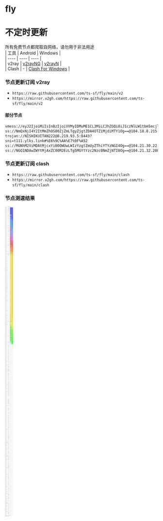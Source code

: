# fly
# 不定时更新
所有免费节点都爬取自网络，请勿用于非法用途  
|  工具  | Android  | Windows  |  
|  ----  | ----   | ----  |  
| v2ray  | [v2rayNG](https://github.com/2dust/v2rayNG/releases) | [v2rayN](https://github.com/2dust/v2rayN/releases) |  
| Clash  | - | [Clash For Windows](https://github.com/2dust/clashN/releases) | 
  
### 节点更新订阅  v2ray
- `https://raw.githubusercontent.com/ts-sf/fly/main/v2`  
- `https://mirror.v2gh.com/https://raw.githubusercontent.com/ts-sf/fly/main/v2`  

#### 部分节点  
``` 
vmess://eyJ2IjoiMiIsInBzIjoiVVMyIDMuME1CL3MiLCJhZGQiOiJ1czNlLW1tbm5mcjlkb3AwLnYyZnJlZXZwbi5jb20iLCJwb3J0IjoiODAiLCJpZCI6IjJhOGExMGZiLTljYTMtMzY3ZS1hMjM0LWNmMDlmODQxYmU0ZiIsImFpZCI6IjAiLCJzY3kiOiJhdXRvIiwibmV0Ijoid3MiLCJ0eXBlIjoibm9uZSIsImhvc3QiOiJ1czNlLW1tbm5mcjlkb3AwLnYyZnJlZXZwbi5jb20iLCJwYXRoIjoiL3YxMTgtZmNjeG14bTM1IiwidGxzIjoiIiwic25pIjoiIiwidGVzdF9uYW1lIjoiVVMyIn0=
ss://NmQxNjI4Y2ItMmZhOS00ZjZmLTgyZjgtZDA4OTZiMjdiMTY1Og==@104.18.8.215:8080#%E6%9C%AA%E7%9F%A5
trojan://NISHIKUITAN222@8.219.93.5:8443?sni=t111.ylks.link#%E6%9C%AA%E7%9F%A52
ss://MGNhM2ViMDAtMjcxYi00OWUwLWIzYzgtZmUyZThiYTYzNGI4Og==@104.21.30.22:443#%E6%9C%AA%E7%9F%A53
ss://NGQ1NDAwZWYtMjAxZC00M2EzLTg5MGYtYzc2Nzc0NmZjNTI0Og==@104.21.32.208:443#%E6%9C%AA%E7%9F%A54
```
### 节点更新订阅  clash
- `https://raw.githubusercontent.com/ts-sf/fly/main/clash`  
- `https://mirror.v2gh.com/https://raw.githubusercontent.com/ts-sf/fly/main/clash`  

### 节点测速结果
![image](traffic.png)
